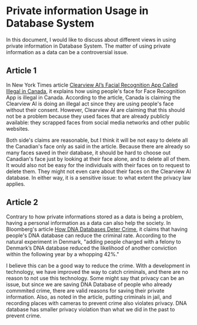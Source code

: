 # Private information Usage in Database System
In this document,  I would like to discuss about different views in using private information in Database System. The matter of using private information as a data can be a controversial issue.  

## Article 1  
In New York Times article [Clearview AI’s Facial Recognition App Called Illegal in Canada]("https://www.nytimes.com/2021/02/03/technology/clearview-ai-illegal-canada.html"), it explains how using people's face for Face Recognition App is illegal in Canada. According to the article, Canada is claiming the Clearview AI is doing an illegal act since they are using people's face without their consent. However, Clearview AI are claiming that this should not be a problem because they used faces that are already publicly available: they scrapped faces from social media networks and other public websites.  

Both side's claims are reasonable, but I think it will be not easy to delete all the Canadian's face only as said in the article. Because there are already so many faces saved in their database, it should be hard to choose out Canadian's face just by looking at their face alone, and to delete all of them. It would also not be easy for the individuals with their faces on to request to delete them. They might not even care about their faces on the Clearview AI database. In either way, it is a sensitive issue: to what extent the privacy law applies. 

## Article 2  
Contrary to how private informations stored as a data is being a problem, having a personal information as a data can also help the society. In Bloomberg's article [How DNA Databases Deter Crime]("https://www.bloomberg.com/opinion/articles/2021-02-01/dna-databases-are-better-crime-deterrent-than-long-prison-time"), it claims that having people's DNA database can reduce the criminal rate. According to the natural experiment in Denmark, "adding people charged with a felony to Denmark’s DNA database reduced the likelihood of another conviction within the following year by a whopping 42%."

I believe this can be a good way to reduce the crime. With a development in technology, we have improved the way to catch criminals, and there are no reason to not use this technology. Some might say that privacy can be an issue, but since we are saving DNA Database of people who already commmited crime, there are valid reasons for saving their private information. Also, as noted in the article, putting criminals in jail, and recording places with cameras to prevent crime also violates privacy. DNA database has smaller privacy violation than what we did in the past to prevent crime. 



